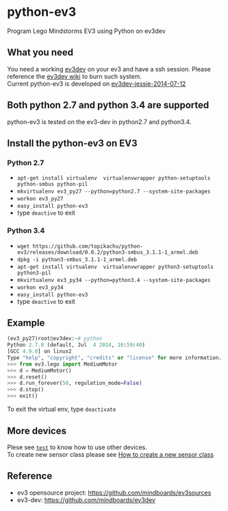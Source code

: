 python-ev3
==========

Program Lego Mindstorms EV3 using Python on ev3dev

## What you need


You need a working [ev3dev](https://github.com/mindboards/ev3dev) on your ev3 and have a ssh session. Please reference the [ev3dev wiki](https://github.com/mindboards/ev3dev/wiki/Getting-started-v2) to burn such system.  
Current python-ev3 is developed on [ev3dev-jessie-2014-07-12](https://github.com/mindboards/ev3dev/releases/tag/ev3dev-jessie-2014-07-12)   

## Both python 2.7 and python 3.4 are supported
python-ev3 is tested on the ev3-dev in python2.7 and python3.4.


## Install the python-ev3 on EV3
### Python 2.7
* ```apt-get install virtualenv  virtualenvwrapper python-setuptools python-smbus python-pil```
* ```mkvirtualenv ev3_py27 --python=python2.7 --system-site-packages```
* ```workon ev3_py27```
* ```easy_install python-ev3```
* type ```deactive``` to exit

### Python 3.4
* ```wget https://github.com/topikachu/python-ev3/releases/download/0.0.2/python3-smbus_3.1.1-1_armel.deb```
* ```dpkg -i python3-smbus_3.1.1-1_armel.deb```
* ```apt-get install virtualenv  virtualenvwrapper python3-setuptools python3-pil```
* ```mkvirtualenv ev3_py34 --python=python3.4 --system-site-packages```
* ```workon ev3_py34```
* ```easy_install python-ev3```
* type ```deactive``` to exit

## Example
```python
(ev3_py27)root@ev3dev:~# python
Python 2.7.8 (default, Jul  4 2014, 16:59:40)
[GCC 4.9.0] on linux2
Type "help", "copyright", "credits" or "license" for more information.
>>> from ev3.lego import MediumMotor
>>> d = MediumMotor()
>>> d.reset()
>>> d.run_forever(50, regulation_mode=False)
>>> d.stop()
>>> exit()
```
To exit the virtual env, type ```deactivate```

## More devices
Plese see [```test```](https://github.com/topikachu/python-ev3/tree/master/test) to know how to use other devices.  
To create new sensor class please see [How to create a new sensor class ](https://github.com/topikachu/python-ev3/wiki/How-to-create-a-new-sensor-class)
        

## Reference
* ev3 opensource project: https://github.com/mindboards/ev3sources
* ev3-dev: https://github.com/mindboards/ev3dev
